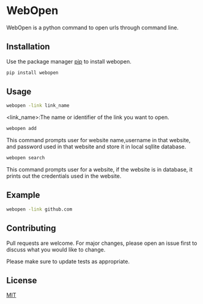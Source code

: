 # WebOpen

WebOpen is a python command to open urls through command line.

## Installation

Use the package manager [pip](https://pip.pypa.io/en/stable/) to install webopen.

```bash
pip install webopen
```

## Usage

```bash
webopen -link link_name
```
<link_name>:The name or identifier of the link you want to open.

```bash
webopen add
```
This command prompts user for website name,username in that website, and password used in that website and store it in local sqllite database.

```bash
webopen search
```
This command prompts user for a website, if the website is in database, it prints out the credentials used in the website.

## Example

```bash
webopen -link github.com
```


## Contributing

Pull requests are welcome. For major changes, please open an issue first
to discuss what you would like to change.

Please make sure to update tests as appropriate.

## License

[MIT](https://choosealicense.com/licenses/mit/)
